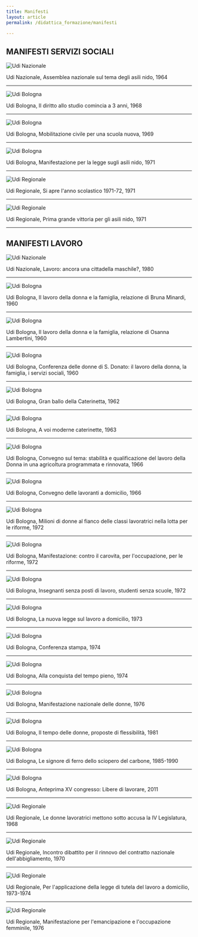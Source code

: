 ```yaml
---
title: Manifesti
layout: article
permalink: /didattica_formazione/manifesti

---
```


## MANIFESTI SERVIZI SOCIALI



![Udi Nazionale](../images/didattica_formazione/SS-NA-01.jpg)

Udi Nazionale, Assemblea nazionale sul tema degli asili nido, 1964


---


![Udi Bologna](../images/didattica_formazione/SS-BO-01.jpg)

Udi Bologna, Il diritto allo studio comincia a 3 anni, 1968


---


![Udi Bologna](../images/didattica_formazione/SS-BO-02.jpg)

Udi Bologna, Mobilitazione civile per una scuola nuova, 1969


---


![Udi Bologna](../images/didattica_formazione/SS-BO-03.jpg)

Udi Bologna, Manifestazione per la legge sugli asili nido, 1971


---


![Udi Regionale](../images/didattica_formazione/SS-RE-01.jpg)

Udi Regionale, Si apre l'anno scolastico 1971-72, 1971


---


![Udi Regionale](../images/didattica_formazione/SS-RE-02.jpg)

Udi Regionale, Prima grande vittoria per gli asili nido, 1971


---

## MANIFESTI LAVORO



![Udi Nazionale](../images/didattica_formazione/LA-NA-01.jpg)

Udi Nazionale, Lavoro: ancora una cittadella maschile?, 1980


---


![Udi Bologna](../images/didattica_formazione/LA-BO-01.jpg)

Udi Bologna, Il lavoro della donna e la famiglia, relazione di Bruna Minardi, 1960


---


![Udi Bologna](../images/didattica_formazione/LA-BO-02.jpg)

Udi Bologna, Il lavoro della donna e la famiglia, relazione di Osanna Lambertini, 1960


---


![Udi Bologna](../images/didattica_formazione/LA-BO-03.jpg)

Udi Bologna, Conferenza delle donne di S. Donato: il lavoro della donna, la famiglia, i servizi sociali, 1960


---


![Udi Bologna](../images/didattica_formazione/LA-BO-04.jpg)

Udi Bologna, Gran ballo della Caterinetta, 1962


---


![Udi Bologna](../images/didattica_formazione/LA-BO-05.jpg)

Udi Bologna, A voi moderne caterinette, 1963


---


![Udi Bologna](../images/didattica_formazione/LA-BO-06.jpg)

Udi Bologna, Convegno sul tema: stabilità e qualificazione del lavoro della Donna in una agricoltura programmata e rinnovata, 1966


---


![Udi Bologna](../images/didattica_formazione/LA-BO-07.jpg)

Udi Bologna, Convegno delle lavoranti a domicilio, 1966


---


![Udi Bologna](../images/didattica_formazione/LA-BO-08.jpg)

Udi Bologna, Milioni di donne al fianco delle classi lavoratrici nella lotta per le riforme, 1972


---


![Udi Bologna](../images/didattica_formazione/LA-BO-09.jpg)

Udi Bologna, Manifestazione: contro il carovita, per l'occupazione, per le riforme, 1972


---


![Udi Bologna](../images/didattica_formazione/LA-BO-10.jpg)

Udi Bologna, Insegnanti senza posti di lavoro, studenti senza scuole, 1972


---


![Udi Bologna](../images/didattica_formazione/LA-BO-11.jpg)

Udi Bologna, La nuova legge sul lavoro a domicilio, 1973


---


![Udi Bologna](../images/didattica_formazione/LA-BO-12.jpg)

Udi Bologna, Conferenza stampa, 1974


---


![Udi Bologna](../images/didattica_formazione/LA-BO-13.jpg)

Udi Bologna, Alla conquista del tempo pieno, 1974


---


![Udi Bologna](../images/didattica_formazione/LA-BO-14.jpg)

Udi Bologna, Manifestazione nazionale delle donne, 1976


---


![Udi Bologna](../images/didattica_formazione/LA-BO-15.jpg)

Udi Bologna, Il tempo delle donne, proposte di flessibilità, 1981


---


![Udi Bologna](../images/didattica_formazione/LA-BO-16.jpg)

Udi Bologna, Le signore di ferro dello sciopero del carbone, 1985-1990


---


![Udi Bologna](../images/didattica_formazione/LA-BO-17.jpg)

Udi Bologna, Anteprima XV congresso: Libere di lavorare, 2011


---


![Udi Regionale](../images/didattica_formazione/LA-RE-01.jpg)

Udi Regionale, Le donne lavoratrici mettono sotto accusa la IV Legislatura, 1968


---


![Udi Regionale](../images/didattica_formazione/LA-RE-02.jpg)

Udi Regionale, Incontro dibattito per il rinnovo del contratto nazionale dell'abbigliamento, 1970


---


![Udi Regionale](../images/didattica_formazione/LA-RE-03.jpg)

Udi Regionale, Per l'applicazione della legge di tutela del lavoro a domicilio, 1973-1974


---


![Udi Regionale](../images/didattica_formazione/LA-RE-04.jpg)

Udi Regionale, Manifestazione per l'emancipazione e l'occupazione femminile, 1976

